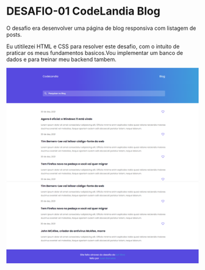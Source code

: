 # DESAFIO-01 CodeLandia Blog

O desafio era desenvolver uma página de blog responsiva com listagem de posts.

Eu utitilezei HTML e CSS para resolver este desafio, com o intuito de praticar os meus fundamentos basicos.Vou implementar um banco de dados e para treinar meu backend tambem.

![Codelandia](https://github.com/JuanBarcelos/Desafio-Iuri-Silva/blob/main/frontend/img/CodeLandia.png?raw=true)
![Codelandia0](https://github.com/JuanBarcelos/Desafio-Iuri-Silva/blob/main/frontend/img/CodeLandia0.png?raw=true)
